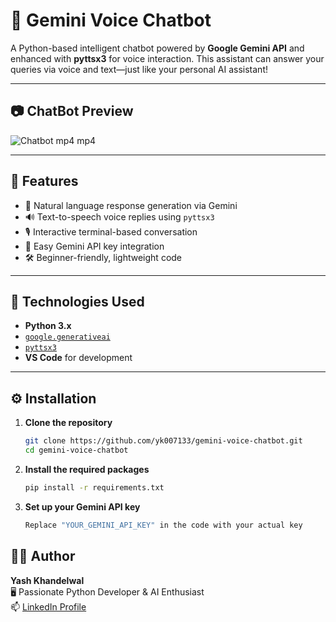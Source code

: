 # 🤖 Gemini Voice Chatbot

A Python-based intelligent chatbot powered by **Google Gemini API** and enhanced with **pyttsx3** for voice interaction. This assistant can answer your queries via voice and text—just like your personal AI assistant!

---

## 📷 ChatBot Preview

![Chatbot mp4 mp4](https://github.com/user-attachments/assets/a78a0cc0-7386-4427-8ce8-1c661e6f9f3e)


---

## 🚀 Features

- 💬 Natural language response generation via Gemini
- 🔊 Text-to-speech voice replies using `pyttsx3`
- 🎙️ Interactive terminal-based conversation
- 🔐 Easy Gemini API key integration
- 🛠️ Beginner-friendly, lightweight code

---

## 🧠 Technologies Used

- **Python 3.x**
- [`google.generativeai`](https://pypi.org/project/google-generativeai/)
- [`pyttsx3`](https://pypi.org/project/pyttsx3/)
- **VS Code** for development

---

## ⚙️ Installation

1. **Clone the repository**

   ```bash
   git clone https://github.com/yk007133/gemini-voice-chatbot.git
   cd gemini-voice-chatbot
2. **Install the required packages**

   ```bash
   pip install -r requirements.txt

3. **Set up your Gemini API key**

   ```bash
   Replace "YOUR_GEMINI_API_KEY" in the code with your actual key

## 👨‍💻 Author

**Yash Khandelwal**  
🖥️ Passionate Python Developer & AI Enthusiast  
📫 [LinkedIn Profile](https://www.linkedin.com/in/yash-khandelwal-cse/)

